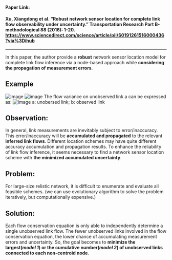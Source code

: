 #### Paper Link:
#### Xu, Xiangdong et al. “Robust network sensor location for complete link flow observability under uncertainty.” Transportation Research Part B-methodological 88 (2016): 1-20. https://www.sciencedirect.com/science/article/pii/S0191261516000436?via%3Dihub
___________________________________________________________________________________________________________________________________________________________________________________

In this paper, the author provide a **robust** network sensor location model for complete link flow inference via a node-based approach while **considering the propagation of measurement errors**. 

## Example 
![image](https://user-images.githubusercontent.com/88390140/131688472-dd5b92ce-fc45-43ee-9995-13fa6260309e.png)
![image](https://user-images.githubusercontent.com/88390140/131688506-5317b33f-ab86-4050-9c83-2bd9bb9a9e46.png)
The flow variance on unobserved link a can be expressed as: 
![image](https://user-images.githubusercontent.com/88390140/131688630-5bd64c1b-63bd-49e8-8220-bec325ace1aa.png)
a: unobersed link; b: observed link

## Observation: 
In general, link measurements are inevitably subject to error/inaccuracy. This error/inaccuracy will be **accumulated and propagated** to the relevant **inferred link flows**.
Different location schemes may have quite different accuracy accumulation and propagation results.
To enhance the reliability of link flow inference, it seems necessary to find a network sensor location scheme with **the minimized accumulated uncertainty**. 

## Problem:
For large-size relistic network, it is difficult to enumerate and evaluate all feasible schemes. 
(we can use evolutionary algorithm to solve the problem iteratively, but computationally expensive.) 

## Solution:
Each flow conservation equation is only able to independently determine a single unobserved link flow.
The fewer unobserved links involved in the flow conservation equation, the lower chance of accumulating measurement errors and uncertainty. 
So, the goal becomes to **minimize the largest(*model 1*) or the cumulative number(*model 2*) of unobserved links connected to each non-centroid node**. 





